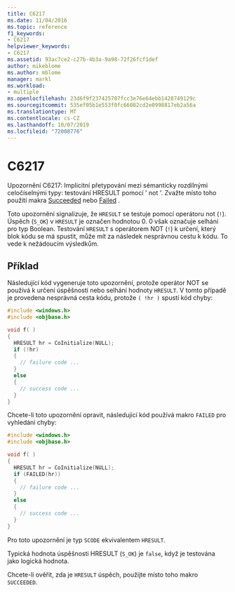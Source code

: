 ```yaml
---
title: C6217
ms.date: 11/04/2016
ms.topic: reference
f1_keywords:
- C6217
helpviewer_keywords:
- C6217
ms.assetid: 93ac7ce2-c27b-4b3a-9a98-72f26fcf1def
author: mikeblome
ms.author: mblome
manager: markl
ms.workload:
- multiple
ms.openlocfilehash: 23d6f9f237425707fcc3e76e64ebb1428749129c
ms.sourcegitcommit: 535ef05b1e553f0fc66082cd2e0998817eb2a56a
ms.translationtype: MT
ms.contentlocale: cs-CZ
ms.lasthandoff: 10/07/2019
ms.locfileid: "72008776"
---
```

# <a name="c6217"></a>C6217

Upozornění C6217: Implicitní přetypování mezi sémanticky rozdílnými celočíselnými typy: testování HRESULT pomocí ' not '. Zvažte místo toho použití makra [Succeeded](/windows/desktop/api/winerror/nf-winerror-succeeded) nebo [Failed](/windows/desktop/api/winerror/nf-winerror-failed) .

Toto upozornění signalizuje, že `HRESULT` se testuje pomocí operátoru not (`!`). Úspěch (`S_OK`) v `HRESULT` je označen hodnotou 0. 0 však označuje selhání pro typ Boolean. Testování `HRESULT` s operátorem NOT (`!`) k určení, který blok kódu se má spustit, může mít za následek nesprávnou cestu k kódu. To vede k nežádoucím výsledkům.

## <a name="example"></a>Příklad

Následující kód vygeneruje toto upozornění, protože operátor NOT se používá k určení úspěšnosti nebo selhání hodnoty `HRESULT`. V tomto případě je provedena nesprávná cesta kódu, protože `( !hr )` spustí kód chyby:

```cpp
#include <windows.h>
#include <objbase.h>

void f( )
{
  HRESULT hr = CoInitialize(NULL);
  if (!hr)
  {
    // failure code ...
  }
  else
  {
    // success code ...
  }
}
```

Chcete-li toto upozornění opravit, následující kód používá makro `FAILED` pro vyhledání chyby:

```cpp
#include <windows.h>
#include <objbase.h>

void f( )
{
  HRESULT hr = CoInitialize(NULL);
  if (FAILED(hr))
  {
    // failure code ...
  }
  else
  {
    // success code ...
  }
}
```

Pro toto upozornění je typ `SCODE` ekvivalentem `HRESULT`.

Typická hodnota úspěšnosti HRESULT (`S_OK`) je `false`, když je testována jako logická hodnota.

Chcete-li ověřit, zda je `HRESULT` úspěch, použijte místo toho makro `SUCCEEDED`.